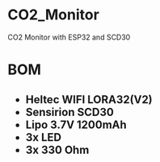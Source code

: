 # CO2_Monitor
CO2 Monitor with ESP32 and SCD30

<h1> BOM
 
 <h2>
 
  * Heltec    WIFI LORA32(V2)
  * Sensirion SCD30
  * Lipo 3.7V 1200mAh
  * 3x LED
  * 3x 330 Ohm
